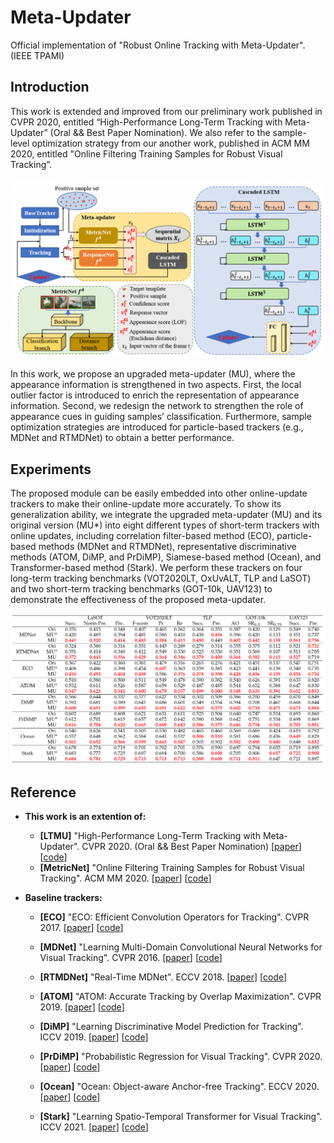 # Meta-Updater
Official implementation of "Robust Online Tracking with Meta-Updater". (IEEE TPAMI)

## Introduction

This work is extended and improved from our preliminary work published in CVPR 2020, entitled “High-Performance Long-Term Tracking with Meta-Updater” (Oral && Best Paper Nomination). We also refer to the sample-level optimization strategy from our another work, published in ACM MM 2020, entitled "Online Filtering Training Samples for Robust Visual Tracking”.

![MU figure](framework.png)

In this work, we propose an upgraded meta-updater (MU), where the appearance information is strengthened in two aspects. First, the local outlier factor is introduced to enrich the representation of appearance information. Second, we redesign the network to strengthen the role of appearance cues in guiding samples’ classification. Furthermore, sample optimization strategies are introduced for particle-based trackers (e.g., MDNet and RTMDNet) to obtain a better performance.

## Experiments
The proposed module can be easily embedded into other online-update trackers to make their online-update more accurately.
To show its generalization ability, we integrate the upgraded meta-updater (MU) and its original version (MU*) into eight different types of short-term trackers with online updates, including correlation filter-based method (ECO), particle-based methods (MDNet and RTMDNet), representative discriminative methods (ATOM, DiMP, and PrDiMP), Siamese-based method (Ocean), and Transformer-based method (Stark). We perform these trackers on four long-term tracking benchmarks (VOT2020LT, OxUvALT, TLP and LaSOT) and two short-term tracking benchmarks (GOT-10k, UAV123) to demonstrate the effectiveness of the proposed meta-updater.

![Experiments](results.png)

## Reference
* **This work is an extention of:**
  * **[LTMU]** "High-Performance Long-Term Tracking with Meta-Updater". CVPR 2020. (Oral && Best Paper Nomination)
  [[paper](https://openaccess.thecvf.com/content_CVPR_2020/papers/Dai_High-Performance_Long-Term_Tracking_With_Meta-Updater_CVPR_2020_paper.pdf)]
  [[code](https://github.com/Daikenan/LTMU)]
  * **[MetricNet]** "Online Filtering Training Samples for Robust Visual Tracking". ACM MM 2020.
  [[paper](https://static.aminer.cn/storage/pdf/acm/20/mm/10.1145/3394171.3413930.pdf)]
  [[code](https://github.com/zj5559/MetricNet)]
  
* **Baseline trackers:**
  * **[ECO]** "ECO: Efficient Convolution Operators for Tracking". CVPR 2017.
  [[paper](https://openaccess.thecvf.com/content_cvpr_2017/papers/Danelljan_ECO_Efficient_Convolution_CVPR_2017_paper.pdf)]
  [[code](https://github.com/visionml/pytracking)]
  
  * **[MDNet]** "Learning Multi-Domain Convolutional Neural Networks for Visual Tracking". CVPR 2016.
  [[paper](https://arxiv.org/abs/1510.07945)]
  [[code](https://github.com/hyeonseobnam/py-MDNet)]
  
  * **[RTMDNet]** "Real-Time MDNet". ECCV 2018.
  [[paper](https://arxiv.org/pdf/1808.08834.pdf)]
  [[code](http://cvlab.postech.ac.kr/~chey0313/real_time_mdnet/)]
  
  * **[ATOM]** "ATOM: Accurate Tracking by Overlap Maximization". CVPR 2019.
  [[paper](https://openaccess.thecvf.com/content_CVPR_2019/papers/Danelljan_ATOM_Accurate_Tracking_by_Overlap_Maximization_CVPR_2019_paper.pdf)]
  [[code](https://github.com/visionml/pytracking)]
  
  * **[DiMP]** "Learning Discriminative Model Prediction for Tracking". ICCV 2019.
  [[paper](https://arxiv.org/pdf/1904.07220.pdf)]
  [[code](https://github.com/visionml/pytracking)]
  
  * **[PrDiMP]** "Probabilistic Regression for Visual Tracking". CVPR 2020.
  [[paper](https://arxiv.org/pdf/2003.12565.pdf)]
  [[code](https://github.com/visionml/pytracking)]
  
  * **[Ocean]** "Ocean: Object-aware Anchor-free Tracking". ECCV 2020.
  [[paper](https://arxiv.org/pdf/2006.10721v2.pdf)]
  [[code](https://github.com/researchmm/TracKit)]
  
  * **[Stark]** "Learning Spatio-Temporal Transformer for Visual Tracking". ICCV 2021.
  [[paper](https://openaccess.thecvf.com/content/ICCV2021/papers/Yan_Learning_Spatio-Temporal_Transformer_for_Visual_Tracking_ICCV_2021_paper.pdf)]
  [[code]([https://github.com/visionml/pytracking](https://github.com/researchmm/Stark))]
  

